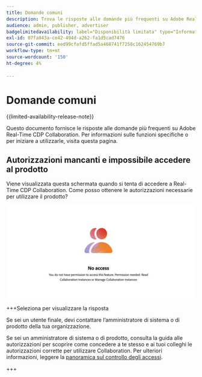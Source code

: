 ```yaml
---
title: Domande comuni
description: Trova le risposte alle domande più frequenti su Adobe Real-Time CDP Collaboration
audience: admin, publisher, advertiser
badgelimitedavailability: label="Disponibilità limitata" type="Informative" url="https://helpx.adobe.com/it/legal/product-descriptions/real-time-customer-data-platform-collaboration.html newtab=true"
exl-id: 07fa043a-ce42-494d-a262-fa1d5cad7476
source-git-commit: eed99cfafd5ffad5a468741f7258c162454769b7
workflow-type: tm+mt
source-wordcount: '150'
ht-degree: 4%

---
```


# Domande comuni

{{limited-availability-release-note}}

Questo documento fornisce le risposte alle domande più frequenti su Adobe Real-Time CDP Collaboration. Per informazioni sulle funzioni specifiche o per iniziare a utilizzarle, visita questa pagina.

## Autorizzazioni mancanti e impossibile accedere al prodotto

Viene visualizzata questa schermata quando si tenta di accedere a Real-Time CDP Collaboration. Come posso ottenere le autorizzazioni necessarie per utilizzare il prodotto?

![Schermata Autorizzazioni non disponibile durante l&#39;accesso a Real-Time CDP Collaboration](/help/assets/reference/common-questions/permissions-missing-screen.png)

+++Seleziona per visualizzare la risposta

Se sei un utente finale, devi contattare l’amministratore di sistema o di prodotto della tua organizzazione.

Se sei un amministratore di sistema o di prodotto, consulta la guida alle autorizzazioni per scoprire come concedere a te stesso e ai tuoi colleghi le autorizzazioni corrette per utilizzare Collaboration. Per ulteriori informazioni, leggere la [panoramica sul controllo degli accessi](/help/guide/permissions/overview.md).

+++
